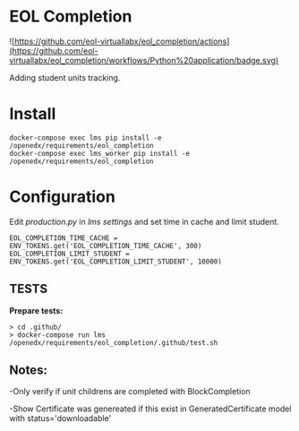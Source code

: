 # EOL Completion
![https://github.com/eol-virtuallabx/eol_completion/actions](https://github.com/eol-virtuallabx/eol_completion/workflows/Python%20application/badge.svg)

Adding student units tracking.

# Install

    docker-compose exec lms pip install -e /openedx/requirements/eol_completion
    docker-compose exec lms_worker pip install -e /openedx/requirements/eol_completion

# Configuration

Edit *production.py* in *lms settings* and set  time in cache and limit student.

    EOL_COMPLETION_TIME_CACHE = ENV_TOKENS.get('EOL_COMPLETION_TIME_CACHE', 300)
    EOL_COMPLETION_LIMIT_STUDENT = ENV_TOKENS.get('EOL_COMPLETION_LIMIT_STUDENT', 10000)

## TESTS
**Prepare tests:**

    > cd .github/
    > docker-compose run lms /openedx/requirements/eol_completion/.github/test.sh

## Notes:

-Only verify if unit childrens are completed with BlockCompletion

-Show Certificate was genereated if this exist in GeneratedCertificate model with status='downloadable'
